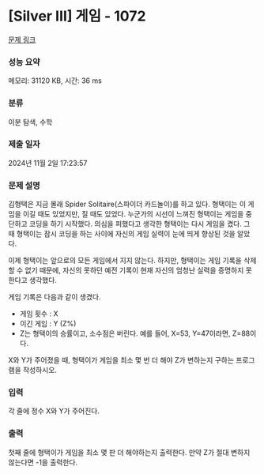 # [Silver III] 게임 - 1072 

[문제 링크](https://www.acmicpc.net/problem/1072) 

### 성능 요약

메모리: 31120 KB, 시간: 36 ms

### 분류

이분 탐색, 수학

### 제출 일자

2024년 11월 2일 17:23:57

### 문제 설명

<p>김형택은 지금 몰래 Spider Solitaire(스파이더 카드놀이)를 하고 있다. 형택이는 이 게임을 이길 때도 있었지만, 질 때도 있었다. 누군가의 시선이 느껴진 형택이는 게임을 중단하고 코딩을 하기 시작했다. 의심을 피했다고 생각한 형택이는 다시 게임을 켰다. 그 때 형택이는 잠시 코딩을 하는 사이에 자신의 게임 실력이 눈에 띄게 향상된 것을 알았다.</p>

<p>이제 형택이는 앞으로의 모든 게임에서 지지 않는다. 하지만, 형택이는 게임 기록을 삭제 할 수 없기 때문에, 자신의 못하던 예전 기록이 현재 자신의 엄청난 실력을 증명하지 못한다고 생각했다.</p>

<p>게임 기록은 다음과 같이 생겼다.</p>

<ul>
	<li>게임 횟수 : X</li>
	<li>이긴 게임 : Y (Z%)</li>
	<li>Z는 형택이의 승률이고, 소수점은 버린다. 예를 들어, X=53, Y=47이라면, Z=88이다.</li>
</ul>

<p>X와 Y가 주어졌을 때, 형택이가 게임을 최소 몇 번 더 해야 Z가 변하는지 구하는 프로그램을 작성하시오.</p>

### 입력 

 <p>각 줄에 정수 X와 Y가 주어진다.</p>

### 출력 

 <p>첫째 줄에 형택이가 게임을 최소 몇 판 더 해야하는지 출력한다. 만약 Z가 절대 변하지 않는다면 -1을 출력한다.</p>

